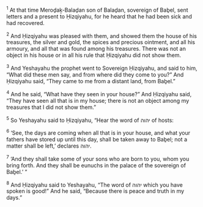 <sup>1</sup> At that time Meroḏaḵ-Balaḏan son of Balaḏan, sovereign of Baḇel, sent letters and a present to Ḥizqiyahu, for he heard that he had been sick and had recovered.

<sup>2</sup> And Ḥizqiyahu was pleased with them, and showed them the house of his treasures, the silver and gold, the spices and precious ointment, and all his armoury, and all that was found among his treasures. There was not an object in his house or in all his rule that Ḥizqiyahu did not show them.

<sup>3</sup> And Yeshayahu the prophet went to Sovereign Ḥizqiyahu, and said to him, “What did these men say, and from where did they come to you?” And Ḥizqiyahu said, “They came to me from a distant land, from Baḇel.”

<sup>4</sup> And he said, “What have they seen in your house?” And Ḥizqiyahu said, “They have seen all that is in my house; there is not an object among my treasures that I did not show them.”

<sup>5</sup> So Yeshayahu said to Ḥizqiyahu, “Hear the word of יהוה of hosts:

<sup>6</sup> ‘See, the days are coming when all that is in your house, and what your fathers have stored up until this day, shall be taken away to Baḇel; not a matter shall be left,’ declares יהוה.

<sup>7</sup> ‘And they shall take some of your sons who are born to you, whom you bring forth. And they shall be eunuchs in the palace of the sovereign of Baḇel.’ ”

<sup>8</sup> And Ḥizqiyahu said to Yeshayahu, “The word of יהוה which you have spoken is good!” And he said, “Because there is peace and truth in my days.”

